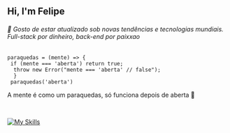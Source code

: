 ## Hi, I'm Felipe 

###### 🔹 Gosto de estar atualizado sob novas tendências e tecnologias mundiais. Full-stack por dinheiro, back-end por paixxao

    paraquedas = (mente) => {
     if (mente === 'aberta') return true;
      throw new Error("mente === 'aberta' // false");
      } 
     paraquedas('aberta')

   A mente é como um paraquedas, só funciona depois de aberta 🚀

<br> 

[![My Skills](https://skillicons.dev/icons?i=aws,react,flutter,mongodb,nodejs,python,git,kotlin,threejs&perline=6)](https://github.com/felipeollveira/)

 



